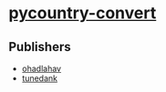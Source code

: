 # [pycountry-convert](https://pypi.org/project/pycountry-convert)



## Publishers
- [ohadlahav](https://pypi.org/user/ohadlahav)
- [tunedank](https://pypi.org/user/tunedank)

